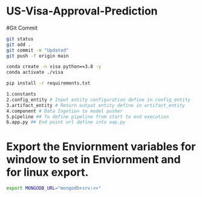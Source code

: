 # US-Visa-Approval-Prediction
#Git Commit
```bash
git status
git add .
git commit -m "Updated"
git push -f origin main 
``` 
```bash 
conda create -n visa python==3.8 -y
conda activate ./visa
```
```bash
pip install -r requirements.txt 

```


```bash
1.constants
2.config_entity # Input entity configuration define in config_entity
3.artifact_entity # Return output entity define in artifact_entity
4.component # Data Ingetion to model pusher
5.pipeline ## To define pipeline from start to end execution
6.app.py ## End point url define into aap.py
```
# Export the Enviornment variables for window to set in Enviornment and for linux export.
```bash
export MONGODB_URL="mongodb+srv:<>" 

```